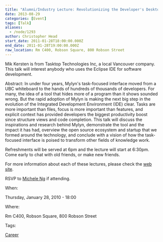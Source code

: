 ```yaml
---
title: "Alumni/Industry Lecture: Revolutionizing the Developer's Desktop with the Task-Focused Interface"
date: 2013-08-29
categories: [Event]
tags: [Talk]
aliases:
  - /node/1293
author: Christopher Head
start_date: 2011-01-28T18:00:00.000Z
end_date: 2011-01-28T19:00:00.000Z
raw_location: Rm C400, Robson Square, 800 Robson Street
---
```


Mik Kersten is from Tasktop Technologies Inc, a local Vancouver company. This talk will interest anybody who uses the Eclipse IDE for software development.

Abstract: In under four years, Mylyn's task-focused interface moved from a UBC whiteboard to the hands of hundreds of thousands of developers. For many, the idea of a tool that hides more of a program than it shows sounded wrong. But the rapid adoption of Mylyn is making the next big step in the evolution of the Integrated Development Environment (IDE) clear. Tasks are more important than files, focus is more important than features, and explicit context has provided developers the biggest productivity boost since structure views and code completion. This talk will discuss the inspirations and research behind Mylyn, demonstrate the tool and the impact it has had, overview the open source ecosystem and startup that we formed around the technology, and conclude with a vision of how the task-focused interface is poised to transform other fields of knowledge work.

Refreshments will be served at 6pm and the lecture will start at 6:30pm. Come early to chat with old friends, or make new friends.

For more information about each of these lectures, please check the [web site](http://www.cs.ubc.ca/news/press/AlumniLectureSeries.shtml).

RSVP to [Michele Ng](/cdn-cgi/l/email-protection#f4999a93b49787da819697da9795) if attending.

When: 

Thursday, January 28, 2010 - 18:00

Where: 

Rm C400, Robson Square, 800 Robson Street

Tags: 

[Career](/career)
